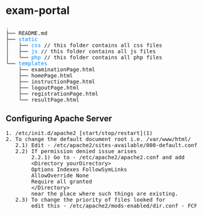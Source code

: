 # exam-portal

<pre><font color="#0087FF">.</font>
├── README.md
├── <font color="#0087FF">static</font> 
│   ├── <font color="#0087FF">css</font> // this folder contains all css files
│   ├── <font color="#0087FF">js</font> // this folder contains all js files
│   └── <font color="#0087FF">php</font> // this folder contains all php files
└── <font color="#0087FF">templates</font> 
    ├── examinationPage.html
    ├── homePage.html
    ├── instructionPage.html
    ├── logoutPage.html
    ├── registrationPage.html
    └── resultPage.html
</pre>

## Configuring Apache Server

<pre>
1. /etc/init.d/apache2 [start/stop/restart](1)
2. To change the default document root i.e. /var/www/html/
   2.1) Edit - /etc/apache2/sites-available/000-default.conf
   2.2) If permission denied issue arises
        2.2.1) Go to - /etc/apache2/apache2.conf and add
        &lt;Directory yourDirectory&gt;
        Options Indexes FollowSymLinks
        AllowOverride None
        Require all granted
        &lt;/Directory&gt;
        near the place where such things are existing.
   2.3) To change the priority of files looked for
        edit this - /etc/apache2/mods-enabled/dir.conf - FCFS
</pre>
